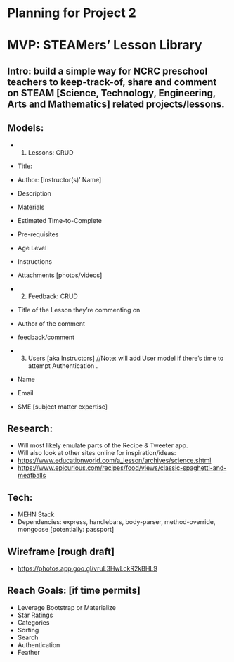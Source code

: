 
# Planning for Project 2


# MVP: STEAMers’ Lesson Library 

## Intro: build a simple way for NCRC preschool teachers to keep-track-of, share and comment on STEAM [Science, Technology, Engineering, Arts and Mathematics] related projects/lessons.  

## Models:

+ 1. Lessons: CRUD
+ Title:
+ Author: [Instructor(s)’ Name]
+ Description
+ Materials
+ Estimated Time-to-Complete
+ Pre-requisites 
+ Age Level
+ Instructions
+ Attachments [photos/videos]

+ 2. Feedback: CRUD
+ Title of the Lesson they’re commenting on
+ Author of the comment
+ feedback/comment

+ 3. Users [aka Instructors] //Note: will add User model if there’s time to attempt Authentication .
+ Name
+ Email 
+ SME [subject matter expertise]


## Research:
+ Will most likely emulate parts of the Recipe & Tweeter app.
+ Will also look at other sites online for inspiration/ideas:
+ https://www.educationworld.com/a_lesson/archives/science.shtml
+ https://www.epicurious.com/recipes/food/views/classic-spaghetti-and-meatballs

## Tech:
+ MEHN Stack
+ Dependencies: express, handlebars, body-parser, method-override, mongoose [potentially: passport]

## Wireframe [rough draft]
+ https://photos.app.goo.gl/vruL3HwLckR2kBHL9

## Reach Goals: [if time permits]
+ Leverage Bootstrap or Materialize
+ Star Ratings
+ Categories
+ Sorting
+ Search
+ Authentication
+ Feather




